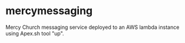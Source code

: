# mercymessaging
Mercy Church messaging service deployed to an AWS lambda instance using Apex.sh tool "up".
